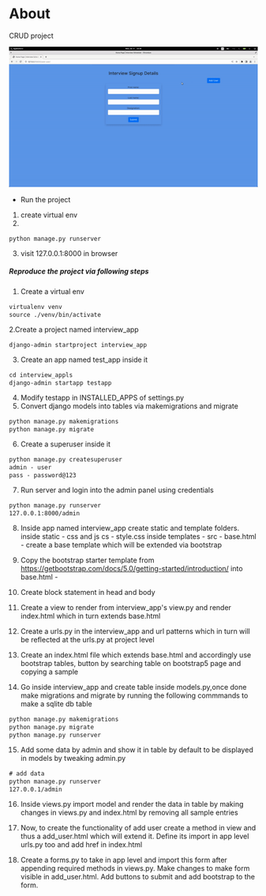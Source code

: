 # About

CRUD project

![Alt Text](Demo.gif)


* Run the project

1. create virtual env
2. 
```
python manage.py runserver
```
3. visit 127.0.0.1:8000 in browser

##### Reproduce the project via following steps
1. Create a virtual env 
```
virtualenv venv
source ./venv/bin/activate
```
2.Create a project named interview_app
```
django-admin startproject interview_app
```
3. Create an app named test_app inside it
```
cd interview_appls
django-admin startapp testapp
```
4. Modify testapp in INSTALLED_APPS of settings.py
5. Convert django models into tables via makemigrations and migrate
```
python manage.py makemigrations
python manage.py migrate
```
6. Create a superuser inside it
```
python manage.py createsuperuser
admin - user
pass - password@123
```
7.  Run server and login into the admin panel using credentials
```
python manage.py runserver
127.0.0.1:8000/admin
```
8. Inside app named interview_app create static and template folders. 
inside static - css and js
cs - style.css
inside templates - src - base.html - create a base template which will be extended via bootstrap
 
 9. Copy the bootstrap starter template from https://getbootstrap.com/docs/5.0/getting-started/introduction/ into base.html - 

 10. Create block statement in head and body

 11. Create a view to render from interview_app's view.py and render index.html which in turn extends base.html

 12. Create a urls.py in the interview_app and url patterns which in turn will be reflected at the urls.py at project level

 13. Create an index.html file which extends base.html and accordingly use bootstrap tables, button by searching table on bootstrap5 page and copying a sample

 14. Go inside interview_app and create table inside models.py,once done make migrations and migrate by running the following commmands to make a sqlite db table
 ```
 python manage.py makemigrations
 python manage.py migrate
 python manage.py runserver
 ```

 15. Add some data by admin and show it in table by default to be displayed in models by tweaking admin.py 
```
# add data
python manage.py runserver
127.0.0.1/admin
```
16. Inside views.py import model and render the data in table by making changes in views.py and index.html by removing all sample entries

17. Now, to create the functionality of add user create a method in view and thus a add_user.html which will extend it. Define its import in app level urls.py too and add href in index.html

18. Create a forms.py to take in app level and import this form after appending required methods in views.py. Make changes to make form visible in add_user.html. Add buttons to submit and add bootstrap to the form. 


